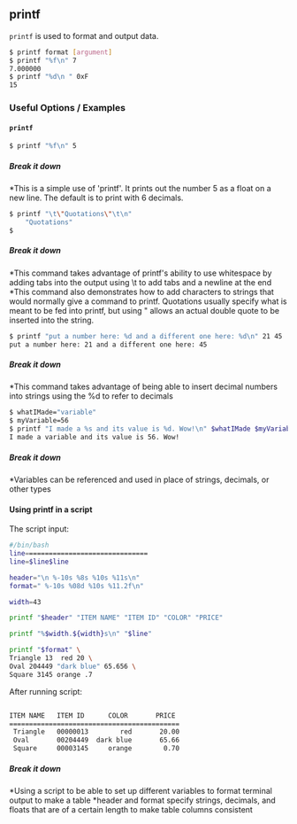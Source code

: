 ---
---

printf
--

`printf` is used to format and output data.

~~~ bash
$ printf format [argument]
$ printf "%f\n" 7
7.000000
$ printf "%d\n " 0xF
15
~~~

<!--more-->

### Useful Options / Examples

#### `printf`
~~~ bash
$ printf "%f\n" 5
~~~

##### Break it down

*This is a simple use of 'printf'. It prints out the number 5 as a float on a new line. The default is to print with 6 decimals.

~~~ bash
$ printf "\t\"Quotations\"\t\n"
	"Quotations"	
$
~~~

##### Break it down

*This command takes advantage of printf's ability to use whitespace by adding tabs into the output using \t to add tabs and a newline at the end
*This command also demonstrates how to add characters to strings that would normally give a command to printf. Quotations usually specify what is meant to be fed into printf, but using \" allows an actual double quote to be inserted into the string.

~~~ bash
$ printf "put a number here: %d and a different one here: %d\n" 21 45
put a number here: 21 and a different one here: 45
~~~

##### Break it down

*This command takes advantage of being able to insert decimal numbers into strings using the %d to refer to decimals

~~~ bash
$ whatIMade="variable"
$ myVariable=56
$ printf "I made a %s and its value is %d. Wow!\n" $whatIMade $myVariable
I made a variable and its value is 56. Wow!
~~~

##### Break it down

*Variables can be referenced and used in place of strings, decimals, or other types

#### Using printf in a script
The script input:

~~~ bash
#/bin/bash
line===============================
line=$line$line

header="\n %-10s %8s %10s %11s\n"
format=" %-10s %08d %10s %11.2f\n"

width=43

printf "$header" "ITEM NAME" "ITEM ID" "COLOR" "PRICE"

printf "%$width.${width}s\n" "$line"

printf "$format" \
Triangle 13  red 20 \
Oval 204449 "dark blue" 65.656 \
Square 3145 orange .7
~~~

After running script:
~~~ bash

ITEM NAME   ITEM ID      COLOR       PRICE
===========================================
 Triangle   00000013        red       20.00
 Oval       00204449  dark blue       65.66
 Square     00003145     orange        0.70
~~~

##### Break it down
*Using a script to be able to set up different variables to format terminal output to make a table
*header and format specify strings, decimals, and floats that are of a certain length to make table columns consistent



